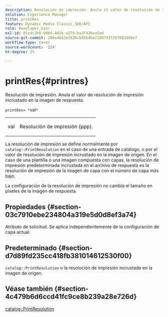 ```yaml
---
description: Resolución de impresión. Anula el valor de resolución de impresión incrustado en la imagen de respuesta.
solution: Experience Manager
title: printRes
feature: Dynamic Media Classic,SDK/API
role: Developer,User
exl-id: 81c4c3b8-946d-401b-a279-ba3f426ea5a4
source-git-commit: 206e4643e3926cb85b4be2189743578f88180be7
workflow-type: tm+mt
source-wordcount: '124'
ht-degree: 2%

---
```


# printRes{#printres}

Resolución de impresión. Anula el valor de resolución de impresión incrustado en la imagen de respuesta.

`printRes= *`val`*`

<table id="simpletable_85C271760AE5466C96115027E6511559"> 
 <tr class="strow"> 
  <td class="stentry"> <p><span class="varname"> val</span> </p> </td> 
  <td class="stentry"> <p>Resolución de impresión (ppp). </p></td> 
 </tr> 
</table>

La resolución de impresión se define normalmente por `catalog::PrintResolution` en el caso de una entrada de catálogo, o por el valor de resolución de impresión incrustado en la imagen de origen. En el caso de una plantilla o una imagen compuesta con capas, la resolución de impresión predeterminada incrustada en el archivo de respuesta es la resolución de impresión de la imagen de capa con el número de capa más bajo.

La configuración de la resolución de impresión no cambia el tamaño en píxeles de la imagen de respuesta.

## Propiedades {#section-03c7910ebe234804a319e5d0d8ef3a74}

Atributo de solicitud. Se aplica independientemente de la configuración de capa actual.

## Predeterminado {#section-d7d89fd235cc418fb381014612530f00}

`catalog::PrintResolution` o la resolución de impresión incrustada en la imagen de origen.

## Véase también {#section-4c479b6d6ccd41fc9ce8b239a28e726d}

[catalog::PrintResolution](../../../../../is-api/image-catalog/image-serving-api-ref/c-image-catalog-reference/c-image-svg-data-reference/c-image-data-reference/r-printresolution-cat.md#reference-4ebb2e136995470b84b7c5e10cb8e5f5)
